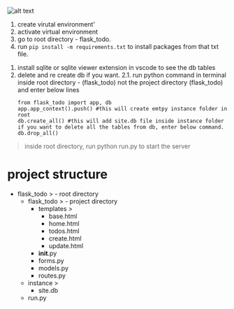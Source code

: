 ![alt text](https://github.com/ImOmkar/flask_todo/todo.png "flask_todo")

1. create virutal environment'
2. activate virtual environment
3. go to root directory - flask_todo.
4. run `pip install -m requirements.txt` to install packages from that txt file.

<!-- skip, if you already know. -->
1. install sqlite or sqlite viewer extension in vscode to see the db tables
2. delete and re create db if you want.
    2.1. run python command in terminal inside root directory - (flask_todo) not the project directory (flask_todo) and enter below lines
    ```
    from flask_todo import app, db
    app.app_context().push() #this will create emtpy instance folder in root
    db.create_all() #this will add site.db file inside instance folder
    if you want to delete all the tables from db, enter below command.
    db.drop_all()
    ```
<!-- skip, if you already know. -->

>  inside root directory, run python run.py to start the server


# project structure
- flask_todo > - root directory
    - flask_todo > - project directory
        - templates >
            - base.html
            - home.html
            - todos.html
            - create.html
            - update.html
        - __init__.py
        - forms.py
        - models.py
        - routes.py
    - instance >
        - site.db
    - run.py



